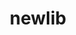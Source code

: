 ---
permalink: /engineering/projects/newlib/
project_link_name: newlib
project_maintainers: ''
project_stats: 'true'
project_url: ''
title: newlib
---